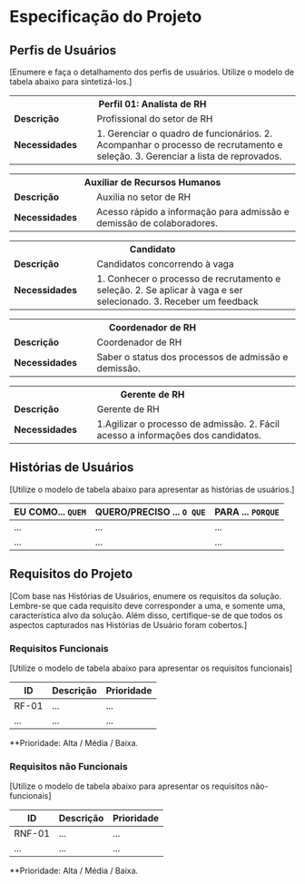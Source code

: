 # Especificação do Projeto

## Perfis de Usuários

[Enumere e faça o detalhamento dos perfis de usuários. Utilize o modelo de tabela abaixo para sintetizá-los.]

<table>
<tbody>
<tr align=center>
<th colspan="2">Perfil 01: Analista de RH</th>
</tr>
<tr>
<td width="150px"><b>Descrição</b></td>
<td width="600px">Profissional do setor de RH </td>
</tr>
<tr>
<td><b>Necessidades</b></td>
<td>
1. Gerenciar o quadro de funcionários. 
2. Acompanhar o processo de recrutamento e seleção. 
3. Gerenciar a lista de reprovados. </td>
</tr>
</tbody>
</table>



<table>
<tbody>
<tr align=center>
<th colspan="2">Auxiliar de Recursos Humanos</th>
</tr>
<tr>
<td width="150px"><b>Descrição</b></td>
<td width="600px"> Auxilia no setor de RH </td>
</tr>
<tr>
<td><b>Necessidades</b></td>
<td>
Acesso rápido a informação para admissão e demissão de colaboradores.  </td>
</tr>
</tbody>
</table>


<table>
<tbody>
<tr align=center>
<th colspan="2">Candidato</th>
</tr>
<tr>
<td width="150px"><b>Descrição</b></td>
<td width="600px"> Candidatos concorrendo à vaga </td>
</tr>
<tr>
<td><b>Necessidades</b></td>
<td>
1. Conhecer o processo de recrutamento e seleção. 
2. Se aplicar à vaga e ser selecionado.  
3. Receber um feedback </td>
</tr>
</tbody>
</table>

<table>
<tbody>
<tr align=center>
<th colspan="2">Coordenador de RH</th>
</tr>
<tr>
<td width="150px"><b>Descrição</b></td>
<td width="600px"> Coordenador de RH </td>
</tr>
<tr>
<td><b>Necessidades</b></td>
<td>
Saber o status dos processos de admissão e demissão.  </td>
</tr>
</tbody>
</table>


<table>
<tbody>
<tr align=center>
<th colspan="2">Gerente de RH</th>
</tr>
<tr>
<td width="150px"><b>Descrição</b></td>
<td width="600px">Gerente de RH  </td>
</tr>
<tr>
<td><b>Necessidades</b></td>
<td>
1.Agilizar o processo de admissão. 
2. Fácil acesso a informações dos candidatos.  </td>
</tr>
</tbody>
</table>

## Histórias de Usuários


[Utilize o modelo de tabela abaixo para apresentar as histórias de usuários.]

|EU COMO... `QUEM`   | QUERO/PRECISO ... `O QUE` |PARA ... `PORQUE`                 |
|--------------------|---------------------------|----------------------------------|
| ...                | ...                       | ...                              |
| ...                | ...                       | ...                              |

## Requisitos do Projeto

[Com base nas Histórias de Usuários, enumere os requisitos da solução. Lembre-se que cada requisito deve corresponder a uma, e somente uma, característica alvo da solução. Além disso, certifique-se de que todos os aspectos capturados nas Histórias de Usuário foram cobertos.]

### Requisitos Funcionais

[Utilize o modelo de tabela abaixo para apresentar os requisitos funcionais]

|ID    | Descrição                | Prioridade |
|-------|---------------------------------|----|
| RF-01 |  ...                    | ...   | 
|  ...  |  ...                    | ...   |

**Prioridade: Alta / Média / Baixa. 

### Requisitos não Funcionais

[Utilize o modelo de tabela abaixo para apresentar os requisitos não-funcionais]

|ID      | Descrição               |Prioridade |
|--------|-------------------------|----|
| RNF-01 |  ...                    | ...   | 
| ...    |  ...                    | ...   | 

**Prioridade: Alta / Média / Baixa. 

